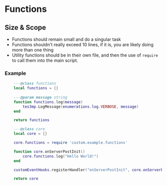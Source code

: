 # Functions

## Size \& Scope
- Functions should remain small and do a singular task
- Functions shouldn't really exceed 10 lines, if it is, you are likely doing more than one thing
- Utility functions should be in their own file, and then the use of ```require``` to call them into the main script.

### Example
```lua title="functions.lua"
    ---@class functions
    local functions = {} 
    
    ---@param message string
    function functions.log(message)
        tes3mp.LogMessage(enumerations.log.VERBOSE, message)
    end

    return functions
```

```lua title="main.lua"
    ---@class core
    local core = {}

    core.functions = require 'custom.example.functions'

    function core.onServerPostInit()
        core.functions.log("Hello World!")
    end

    customEventHooks.registerHandler("onServerPostInit", core.onServerPostInit)

    return core
```

